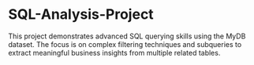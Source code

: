 # SQL-Analysis-Project
This project demonstrates advanced SQL querying skills using the MyDB dataset. The focus is on complex filtering techniques and subqueries to extract meaningful business insights from multiple related tables.
